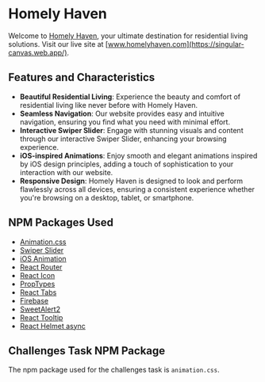 # Homely Haven

Welcome to [Homely Haven](https://singular-canvas.web.app/), your ultimate destination for residential living solutions. Visit our live site at [www.homelyhaven.com](https://singular-canvas.web.app/).

## Features and Characteristics

- **Beautiful Residential Living**: Experience the beauty and comfort of residential living like never before with Homely Haven.
- **Seamless Navigation**: Our website provides easy and intuitive navigation, ensuring you find what you need with minimal effort.
- **Interactive Swiper Slider**: Engage with stunning visuals and content through our interactive Swiper Slider, enhancing your browsing experience.
- **iOS-inspired Animations**: Enjoy smooth and elegant animations inspired by iOS design principles, adding a touch of sophistication to your interaction with our website.
- **Responsive Design**: Homely Haven is designed to look and perform flawlessly across all devices, ensuring a consistent experience whether you're browsing on a desktop, tablet, or smartphone.

## NPM Packages Used

- [Animation.css](https://animate.style/)
- [Swiper Slider](https://swiperjs.com/)
- [iOS Animation](https://www.npmjs.com/package/aos)
- [React Router](https://reactrouter.com/en/main)
- [React Icon](https://react-icons.github.io/react-icons/)
- [PropTypes](https://www.npmjs.com/package/prop-types)
- [React Tabs](https://www.npmjs.com/package/react-tabs)
- [Firebase](https://firebase.google.com/?gad_source=1&gclid=CjwKCAjwoPOwBhAeEiwAJuXRh7m9TJ4lPoikML487K4lpr5rEpFNqwtMkmzf8PaTi2BALUX6ofAUdRoC8PUQAvD_BwE&gclsrc=aw.ds)
- [SweetAlert2](https://sweetalert2.github.io/)
- [React Tooltip](https://www.npmjs.com/package/react-tooltip)
- [React Helmet async](https://www.npmjs.com/package/react-helmet-async)

## Challenges Task NPM Package

The npm package used for the challenges task is `animation.css`.
